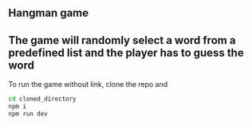 ## Hangman game
## The game will randomly select a word from a predefined list and the player has to guess the word

To run the game without link, clone the repo and 

```bash
cd cloned_directory
npm i
npm run dev
